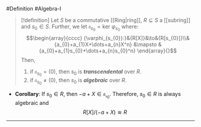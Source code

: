 #Definition #Algebra-I 

> [!definition]
> Let $S$ be a commutative [[Ring|ring]], $R\subseteq S$ a [[subring]] and $s_{0}\in S$. Further, we let $\mathfrak{a}_{s_{0}}=\text{ker }\varphi_{s_{0}}$ where: $$\begin{array}{cccc} {\varphi_{s_{0}}:}&{R[X]}&\to&{R[s_{0}]}\\&{a_{0}+a_{1}X+\dots+a_{n}X^n} &\mapsto & {a_{0}+a_{1}s_{0}+\dots+a_{n}s_{0}^n} \end{array}{}$$Then, 
> 1. if $\mathfrak{a}_{s_{0}}=(0)$, then $s_{0}$ is ***transcendental*** over $R$.
> 2. if $\mathfrak{a}_{s_{0}}\neq(0)$, then $s_{0}$ is ***algebraic*** over $R$.

- **Corollary**: If $s_{0}\in R$, then $-a+X\in \mathfrak{a_{s_{0}}}$. Therefore, $s_{0}\in R$ is always algebraic and $$R[X] / (-a+X)\cong R$$ 
---
